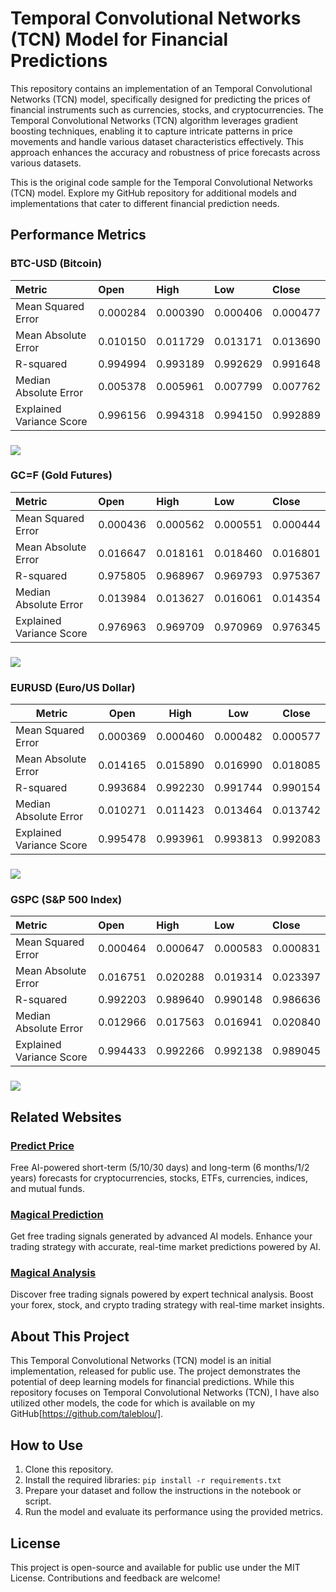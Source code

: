 # **Temporal Convolutional Networks (TCN) Model for Financial Predictions**

This repository contains an implementation of an Temporal Convolutional Networks (TCN) model, specifically designed for predicting the prices of financial instruments such as currencies, stocks, and cryptocurrencies. The Temporal Convolutional Networks (TCN) algorithm leverages gradient boosting techniques, enabling it to capture intricate patterns in price movements and handle various dataset characteristics effectively. This approach enhances the accuracy and robustness of price forecasts across various datasets.

This is the original code sample for the Temporal Convolutional Networks (TCN) model. Explore my GitHub repository for additional models and implementations that cater to different financial prediction needs.

## **Performance Metrics**

### 

### **BTC-USD (Bitcoin)**

| Metric | Open | High | Low | Close |
| :---- | :---- | :---- | :---- | :---- |
| Mean Squared Error | 0.000284 | 0.000390 | 0.000406 | 0.000477 |
| Mean Absolute Error | 0.010150 | 0.011729 | 0.013171 | 0.013690 |
| R-squared | 0.994994 | 0.993189 | 0.992629 | 0.991648 |
| Median Absolute Error | 0.005378 | 0.005961 | 0.007799 | 0.007762 |
| Explained Variance Score | 0.996156 | 0.994318 | 0.994150 | 0.992889 |

### **![][image1]**

### **GC=F (Gold Futures)**

| Metric | Open | High | Low | Close |
| :---- | :---- | :---- | :---- | :---- |
| Mean Squared Error | 0.000436 | 0.000562 | 0.000551 | 0.000444 |
| Mean Absolute Error | 0.016647 | 0.018161 | 0.018460 | 0.016801 |
| R-squared | 0.975805 | 0.968967 | 0.969793 | 0.975367 |
| Median Absolute Error | 0.013984 | 0.013627 | 0.016061 | 0.014354 |
| Explained Variance Score | 0.976963 | 0.969709 | 0.970969 | 0.976345 |

### **![][image2]**

### **EURUSD (Euro/US Dollar)**

| Metric | Open | High | Low | Close |
| ----- | ----- | ----- | ----- | ----- |
| Mean Squared Error | 0.000369 | 0.000460 | 0.000482 | 0.000577 |
| Mean Absolute Error | 0.014165 | 0.015890 | 0.016990 | 0.018085 |
| R-squared | 0.993684 | 0.992230 | 0.991744 | 0.990154 |
| Median Absolute Error | 0.010271 | 0.011423 | 0.013464 | 0.013742 |
| Explained Variance Score | 0.995478 | 0.993961 | 0.993813 | 0.992083 |
 

### **![][image3]**

### **GSPC (S\&P 500 Index)**

| Metric | Open | High | Low | Close |
| :---- | :---- | :---- | :---- | :---- |
| Mean Squared Error | 0.000464 | 0.000647 | 0.000583 | 0.000831 |
| Mean Absolute Error | 0.016751 | 0.020288 | 0.019314 | 0.023397 |
| R-squared | 0.992203 | 0.989640 | 0.990148 | 0.986636 |
| Median Absolute Error | 0.012966 | 0.017563 | 0.016941 | 0.020840 |
| Explained Variance Score | 0.994433 | 0.992266 | 0.992138 | 0.989045 |

### **![][image4]**

## **Related Websites**

### [**Predict Price**](https://predict-price.com/)

Free AI-powered short-term (5/10/30 days) and long-term (6 months/1/2 years) forecasts for cryptocurrencies, stocks, ETFs, currencies, indices, and mutual funds.

### [**Magical Prediction**](https://magicalprediction.com/)

Get free trading signals generated by advanced AI models. Enhance your trading strategy with accurate, real-time market predictions powered by AI.

### [**Magical Analysis**](https://magicalanalysis.com/)

Discover free trading signals powered by expert technical analysis. Boost your forex, stock, and crypto trading strategy with real-time market insights.

## **About This Project**

This Temporal Convolutional Networks (TCN) model is an initial implementation, released for public use. The project demonstrates the potential of deep learning models for financial predictions. While this repository focuses on Temporal Convolutional Networks (TCN), I have also utilized other models, the code for which is available on my GitHub[https://github.com/taleblou/].

## **How to Use**

1. Clone this repository.  
2. Install the required libraries: `pip install -r requirements.txt`  
3. Prepare your dataset and follow the instructions in the notebook or script.  
4. Run the model and evaluate its performance using the provided metrics.

## **License**

This project is open-source and available for public use under the MIT License. Contributions and feedback are welcome\!

[image1]: <https://raw.githubusercontent.com/taleblou/TemporalConvolutionalNetwork-Price-Prediction/refs/heads/main/Plot/TCN_BTC-USD.png>
[image2]: <https://raw.githubusercontent.com/taleblou/TemporalConvolutionalNetwork-Price-Prediction/refs/heads/main/Plot/TCN_GC%3DF.png>
[image3]: <https://raw.githubusercontent.com/taleblou/TemporalConvolutionalNetwork-Price-Prediction/refs/heads/main/Plot/TCN_EURUSD%3DX.png>
[image4]: <https://raw.githubusercontent.com/taleblou/TemporalConvolutionalNetwork-Price-Prediction/refs/heads/main/Plot/TCN_%5EGSPC.png>
